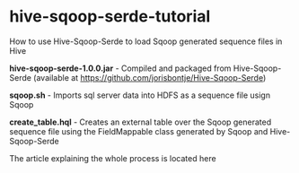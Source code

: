 # hive-sqoop-serde-tutorial
How to use Hive-Sqoop-Serde to load Sqoop generated sequence files in Hive

<b>hive-sqoop-serde-1.0.0.jar</b> - Compiled and packaged from Hive-Sqoop-Serde (available at https://github.com/jorisbontje/Hive-Sqoop-Serde)

<b>sqoop.sh</b> - Imports sql server data into HDFS as a sequence file usign Sqoop

<b>create_table.hql</b> - Creates an external table over the Sqoop generated sequence file using the FieldMappable class generated by Sqoop and Hive-Sqoop-Serde
                   
The article explaining the whole process is located here
